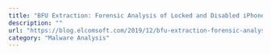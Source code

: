 ```yaml
---
title: "BFU Extraction: Forensic Analysis of Locked and Disabled iPhones"
description: ""
url: "https://blog.elcomsoft.com/2019/12/bfu-extraction-forensic-analysis-of-locked-and-disabled-iphones/"
category: "Malware Analysis"
---
```

